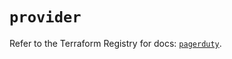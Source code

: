 # `provider`

Refer to the Terraform Registry for docs: [`pagerduty`](https://registry.terraform.io/providers/pagerduty/pagerduty/3.7.1/docs).
